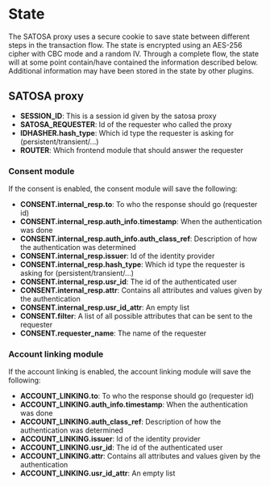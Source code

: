 # State

The SATOSA proxy uses a secure cookie to save state between different steps in
the transaction flow. The state is encrypted using an AES-256 cipher with
CBC mode and a random IV.
Through a complete flow, the state will at some point contain/have contained
the information described below. Additional information may have been stored
in the state by other plugins.

## SATOSA proxy

* **SESSION_ID**: This is a session id given by the satosa proxy
* **SATOSA_REQUESTER**: Id of the requester who called the proxy
* **IDHASHER.hash_type**: Which id type the requester is asking for (persistent/transient/...)
* **ROUTER**: Which frontend module that should answer the requester

### Consent module

If the consent is enabled, the consent module will save the following:

* **CONSENT.internal_resp.to**: To who the response should go (requester id)
* **CONSENT.internal_resp.auth_info.timestamp**: When the authentication was done
* **CONSENT.internal_resp.auth_info.auth_class_ref**: Description of how the authentication was determined
* **CONSENT.internal_resp.issuer**: Id of the identity provider
* **CONSENT.internal_resp.hash_type**: Which id type the requester is asking for (persistent/transient/...)
* **CONSENT.internal_resp.usr_id**: The id of the authenticated user
* **CONSENT.internal_resp.attr**: Contains all attributes and values given by the authentication
* **CONSENT.internal_resp.usr_id_attr**: An empty list
* **CONSENT.filter**: A list of all possible attributes that can be sent to the requester
* **CONSENT.requester_name**: The name of the requester

### Account linking module

If the account linking is enabled, the account linking module will save the following:

* **ACCOUNT_LINKING.to**: To who the response should go (requester id)
* **ACCOUNT_LINKING.auth_info.timestamp**: When the authentication was done
* **ACCOUNT_LINKING.auth_class_ref**: Description of how the authentication was determined
* **ACCOUNT_LINKING.issuer**: Id of the identity provider
* **ACCOUNT_LINKING.usr_id**: The id of the authenticated user
* **ACCOUNT_LINKING.attr**: Contains all attributes and values given by the authentication
* **ACCOUNT_LINKING.usr_id_attr**: An empty list
